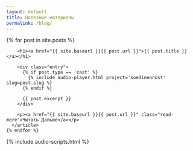 ```yaml
---
layout: default
title: Полезные материалы
permalink: /blog/
---
```


<div class="margin"></div>

<div id="main" role="main" class="container">
  <div class="posts">
    {% for post in site.posts %}
      <article class="post">

        <h1><a href="{{ site.baseurl }}{{ post.url }}">{{ post.title }}</a></h1>

        <div class="entry">
          {% if post.type == 'cast' %}
            {% include audio-player.html project='soedinennost' slug=post.slug %}
          {% endif %}

          {{ post.excerpt }}
        </div>

        <p><a href="{{ site.baseurl }}{{ post.url }}" class="read-more">Читать Дальше</a></p>
      </article>
    {% endfor %}
  </div>
</div>

<div class="margin"></div>

{% include audio-scripts.html %}